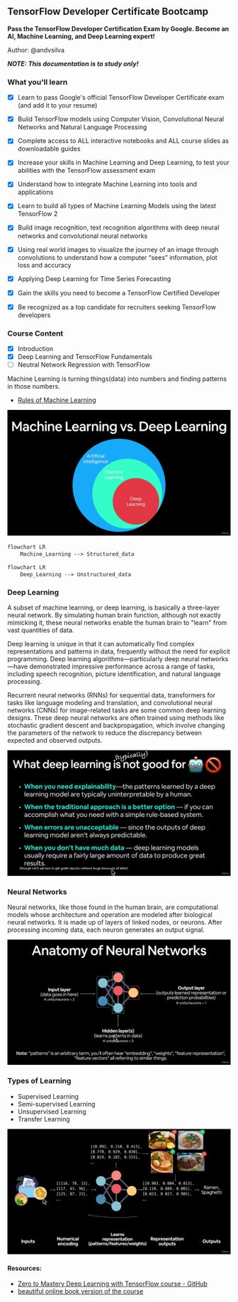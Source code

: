 ## TensorFlow Developer Certificate Bootcamp

**Pass the TensorFlow Developer Certification Exam by Google. Become an AI, Machine Learning, and Deep Learning expert!**

Author: @andvsilva

***NOTE: This documentation is to study only!***

### What you'll learn
 - [x] Learn to pass Google's official TensorFlow Developer Certificate exam (and add it to your resume)

 - [x] Build TensorFlow models using Computer Vision, Convolutional Neural Networks and Natural Language Processing
 
 - [x] Complete access to ALL interactive notebooks and ALL course slides as downloadable guides

 - [x] Increase your skills in Machine Learning and Deep Learning, to test your abilities with the TensorFlow assessment exam
 - [x] Understand how to integrate Machine Learning into tools and applications
 - [x] Learn to build all types of Machine Learning Models using the latest TensorFlow 2
 - [x] Build image recognition, text recognition algorithms with deep neural networks and convolutional neural networks
 - [x] Using real world images to visualize the journey of an image through convolutions to understand how a computer “sees” information, plot loss and accuracy
 - [x] Applying Deep Learning for Time Series Forecasting
 - [x] Gain the skills you need to become a TensorFlow Certified Developer
 - [x] Be recognized as a top candidate for recruiters seeking TensorFlow developers

### Course Content

- [x] Introduction
- [x] Deep Learning and TensorFlow Fundamentals
- [ ] Neutral Network Regression with TensorFlow

Machine Learning is turning things(data) into numbers and finding patterns in those numbers.

- [Rules of Machine Learning](https://developers.google.com/machine-learning/guides/rules-of-ml/)

![](./images/deep_learning_field.png)

```mermaid
flowchart LR
    Machine_Learning --> Structured_data
```
```mermaid
flowchart LR
    Deep_Learning --> Unstructured_data
```



### Deep Learning

A subset of machine learning, or deep learning, is basically a three-layer neural network. By simulating human brain function, although not exactly mimicking it, these neural networks enable the human brain to "learn" from vast quantities of data.

Deep learning is unique in that it can automatically find complex representations and patterns in data, frequently without the need for explicit programming. Deep learning algorithms—particularly deep neural networks—have demonstrated impressive performance across a range of tasks, including speech recognition, picture identification, and natural language processing.

Recurrent neural networks (RNNs) for sequential data, transformers for tasks like language modeling and translation, and convolutional neural networks (CNNs) for image-related tasks are some common deep learning designs. These deep neural networks are often trained using methods like stochastic gradient descent and backpropagation, which involve changing the parameters of the network to reduce the discrepancy between expected and observed outputs.

![](./images/dl_isnotgoodfor.png)


### Neural Networks

Neural networks, like those found in the human brain, are computational models whose architecture and operation are modeled after biological neural networks. It is made up of layers of linked nodes, or neurons. After processing incoming data, each neuron generates an output signal.

![](./images/anatomy_Neural_Networks.png)

### Types of Learning

- Supervised Learning
- Semi-supervised Learning
- Unsupervised Learning
- Transfer Learning

![](./images/dl_inNutShell.png)




#### Resources:

- [Zero to Mastery Deep Learning with TensorFlow course - GitHub](https://github.com/mrdbourke/tensorflow-deep-learning)
- [beautiful online book version of the course](https://dev.mrdbourke.com/tensorflow-deep-learning/)